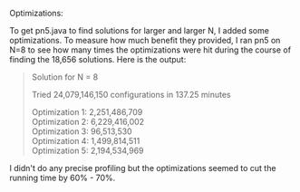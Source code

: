 Optimizations:

To get pn5.java to find solutions for larger and larger N, I added some optimizations. To measure how much benefit they provided, I ran pn5 on N=8 to see how many times the optimizations were hit during the course of finding the 18,656 solutions. Here is the output:

>
>Solution for N = 8
>
>Tried 24,079,146,150 configurations in 137.25 minutes
>
>Optimization 1: 2,251,486,709  
>Optimization 2: 6,229,416,002  
>Optimization 3: 96,513,530  
>Optimization 4: 1,499,814,511  
>Optimization 5: 2,194,534,969  
>

I didn't do any precise profiling but the optimizations seemed to cut the running time by 60% - 70%.
